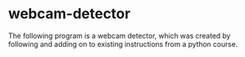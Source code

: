 # webcam-detector
The following program is a webcam detector, which was created by following and adding on to existing instructions from a python course.
